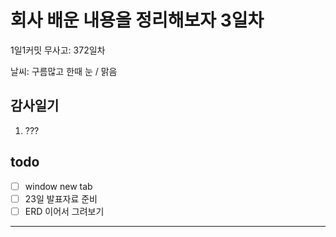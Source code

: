 # 회사 배운 내용을 정리해보자 3일차

1일1커밋 무사고: 372일차

날씨: 구름많고 한때 눈 / 맑음

## 감사일기

1. ???

## todo

- [ ] window new tab
- [ ] 23일 발표자료 준비
- [ ] ERD 이어서 그려보기

---
